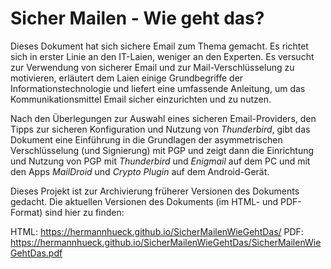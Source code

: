 Sicher Mailen - Wie geht das?
=============================

Dieses Dokument hat sich sichere Email zum Thema gemacht. Es richtet sich in erster Linie an den IT-Laien, weniger an den Experten. Es versucht zur Verwendung von sicherer Email und zur Mail-Verschlüsselung zu motivieren, erläutert dem Laien einige Grundbegriffe der Informationstechnologie und liefert eine umfassende Anleitung, um das Kommunikationsmittel Email sicher einzurichten und zu nutzen.

Nach den Überlegungen zur Auswahl eines sicheren Email-Providers, den Tipps zur sicheren Konfiguration und Nutzung von _Thunderbird_, gibt das Dokument eine Einführung in die Grundlagen der asymmetrischen Verschlüsselung (und Signierung) mit PGP und zeigt dann die Einrichtung und Nutzung von PGP mit _Thunderbird_ und _Enigmail_ auf dem PC und mit den Apps _MailDroid_ und _Crypto Plugin_ auf dem Android-Gerät.

Dieses Projekt ist zur Archivierung früherer Versionen des Dokuments gedacht. Die aktuellen Versionen des Dokuments (im HTML- und PDF-Format) sind hier zu finden:

HTML:   https://hermannhueck.github.io/SicherMailenWieGehtDas/
PDF:    https://hermannhueck.github.io/SicherMailenWieGehtDas/SicherMailenWieGehtDas.pdf
